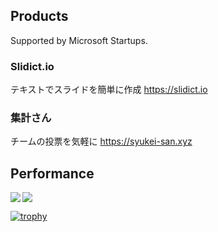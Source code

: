 ## Products
Supported by Microsoft Startups.

### Slidict.io
テキストでスライドを簡単に作成
https://slidict.io

### 集計さん
チームの投票を気軽に
https://syukei-san.xyz

## Performance

<a href="https://newsdict.io">
  <img align="left" src="https://github-readme-stats.vercel.app/api?username=yubele&title_color=fff&icon_color=79ff97&text_color=9f9f9f&bg_color=151515"/>
</a>
<a href="https://newsdict.io">
  <img alight="left" src="https://github-readme-stats.vercel.app/api/top-langs/?username=yubele&title_color=fff&icon_color=79ff97&text_color=9f9f9f&bg_color=151515&layout=compact" />
</a>

[![trophy](https://github-profile-trophy.vercel.app/?username=yubele&rank=SECRET,SSS,SS,S,AAA,AA,A)](https://newsdict.io)
